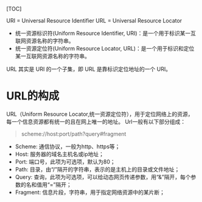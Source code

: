 [TOC]

URI = Universal Resource Identifier
URL = Universal Resource Locator

- 统一资源标识符(Uniform Resource Identifier, URI)：是一个用于标识某一互联网资源名称的字符串。
- 统一资源定位符(Uniform Resource Locator, URL)：是一个用于标识和定位某一互联网资源名称的字符串。

URL 其实是 URI 的一个子集，即 URL 是靠标识定位地址的一个 URI。

# URL的构成

URL（Uniform Resource Locator,统一资源定位符），用于定位网络上的资源，每一个信息资源都有统一的且在网上唯一的地址。
Url一般有以下部分组成：
> scheme://host:port/path?query#fragment

- Scheme: 通信协议，一般为http、https等；
- Host: 服务器的域名主机名或ip地址；
- Port: 端口号，此项为可选项，默认为80；
- Path: 目录，由“/”隔开的字符串，表示的是主机上的目录或文件地址；
- Query: 查询，此项为可选项，可以给动态网页传递参数，用“&”隔开，每个参数的名和值用“=”隔开；
- Fragment: 信息片段，字符串，用于指定网络资源中的某片断；